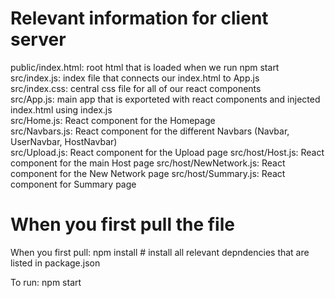 # Relevant information for client server  

public/index.html: root html that is loaded when we run npm start  
src/index.js: index file that connects our index.html to App.js  
src/index.css: central css file for all of our react components  
src/App.js: main app that is exporteted with react components and injected index.html using index.js  
src/Home.js: React component for the Homepage  
src/Navbars.js: React component for the different Navbars (Navbar, UserNavbar, HostNavbar)  
src/Upload.js: React component for the Upload page
src/host/Host.js: React component for the main Host page
src/host/NewNetwork.js: React component for the New Network page
src/host/Summary.js: React component for Summary page

# When you first pull the file  

When you first pull: npm install # install all relevant depndencies that are listed in package.json

To run: npm start
